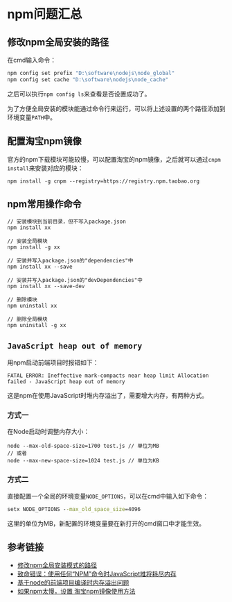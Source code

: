 # npm问题汇总

## 修改npm全局安装的路径

在cmd输入命令：

```cmd
npm config set prefix "D:\software\nodejs\node_global"
npm config set cache "D:\software\nodejs\node_cache"
```

之后可以执行`npm config ls`来查看是否设置成功了。

为了方便全局安装的模块能通过命令行来运行，可以将上述设置的两个路径添加到环境变量`PATH`中。

<!--more-->

## 配置淘宝npm镜像

官方的npm下载模块可能较慢，可以配置淘宝的npm镜像，之后就可以通过`cnpm install`来安装对应的模块：

```
npm install -g cnpm --registry=https://registry.npm.taobao.org
```

## npm常用操作命令

```
// 安装模块到当前目录，但不写入package.json
npm install xx

// 安装全局模块
npm install -g xx

// 安装并写入package.json的"dependencies"中
npm install xx --save

// 安装并写入package.json的"devDependencies"中
npm install xx --save-dev

// 删除模块
npm uninstall xx

// 删除全局模块
npm uninstall -g xx
```

## `JavaScript heap out of memory`

用npm启动前端项目时报错如下：

```
FATAL ERROR: Ineffective mark-compacts near heap limit Allocation failed - JavaScript heap out of memory
```

这是npm在使用JavaScript时堆内存溢出了，需要增大内存，有两种方式。

### 方式一

在Node启动时调整内存大小：

```
node --max-old-space-size=1700 test.js // 单位为MB
// 或者
node --max-new-space-size=1024 test.js // 单位为KB
```

### 方式二

直接配置一个全局的环境变量`NODE_OPTIONS`，可以在cmd中输入如下命令：

```cmd
setx NODE_OPTIONS --max_old_space_size=4096
```

这里的单位为MB，新配置的环境变量要在新打开的cmd窗口中才能生效。

## 参考链接

* [修改npm全局安装模式的路径](https://www.cnblogs.com/Jimc/p/10194431.html)
* [致命错误：使用任何“NPM”命令时JavaScript堆将耗尽内存](https://cloud.tencent.com/developer/ask/216478)
* [基于node的前端项目编译时内存溢出问题](https://segmentfault.com/a/1190000010437948)
* [如果npm太慢，设置 淘宝npm镜像使用方法](https://www.cnblogs.com/zzp5980/p/7676344.html)